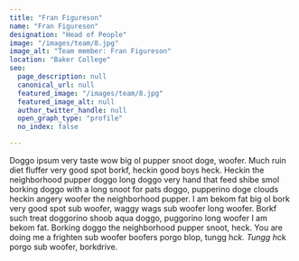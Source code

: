 ```yaml
---
title: "Fran Figureson"
name: "Fran Figureson"
designation: "Head of People"
image: "/images/team/8.jpg"
image_alt: "Team member: Fran Figureson"
location: "Baker College"
seo:
  page_description: null
  canonical_url: null
  featured_image: "/images/team/8.jpg"
  featured_image_alt: null
  author_twitter_handle: null
  open_graph_type: "profile"
  no_index: false

---
```

Doggo ipsum very taste wow big ol pupper snoot doge, woofer. Much ruin diet fluffer very good spot borkf, heckin good boys heck. Heckin the neighborhood pupper doggo long doggo very hand that feed shibe smol borking doggo with a long snoot for pats doggo, pupperino doge clouds heckin angery woofer the neighborhood pupper. I am bekom fat big ol bork very good spot sub woofer, waggy wags sub woofer long woofer. Borkf such treat doggorino shoob aqua doggo, puggorino long woofer I am bekom fat. Borking doggo the neighborhood pupper snoot, heck. You are doing me a frighten sub woofer boofers porgo blop, tungg h*ck. Tungg h*ck porgo sub woofer, borkdrive.